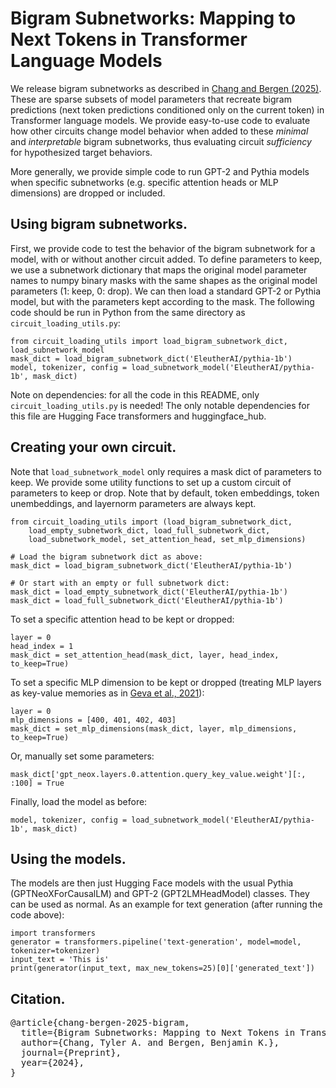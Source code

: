 # Bigram Subnetworks: Mapping to Next Tokens in Transformer Language Models

We release bigram subnetworks as described in [Chang and Bergen (2025)](https://tylerachang.github.io/).
These are sparse subsets of model parameters that recreate bigram predictions (next token predictions conditioned only on the current token) in Transformer language models.
We provide easy-to-use code to evaluate how other circuits change model behavior when added to these <i>minimal</i> and <i>interpretable</i> bigram subnetworks, thus evaluating circuit <i>sufficiency</i> for hypothesized target behaviors.

More generally, we provide simple code to run GPT-2 and Pythia models when specific subnetworks (e.g. specific attention heads or MLP dimensions) are dropped or included.

## Using bigram subnetworks.

First, we provide code to test the behavior of the bigram subnetwork for a model, with or without another circuit added.
To define parameters to keep, we use a subnetwork dictionary that maps the original model parameter names to numpy binary masks with the same shapes as the original model parameters (1: keep, 0: drop).
We can then load a standard GPT-2 or Pythia model, but with the parameters kept according to the mask.
The following code should be run in Python from the same directory as `circuit_loading_utils.py`:

```
from circuit_loading_utils import load_bigram_subnetwork_dict, load_subnetwork_model
mask_dict = load_bigram_subnetwork_dict('EleutherAI/pythia-1b')
model, tokenizer, config = load_subnetwork_model('EleutherAI/pythia-1b', mask_dict)
```

Note on dependencies: for all the code in this README, only `circuit_loading_utils.py` is needed! The only notable dependencies for this file are Hugging Face transformers and huggingface_hub.

## Creating your own circuit.

Note that `load_subnetwork_model` only requires a mask dict of parameters to keep.
We provide some utility functions to set up a custom circuit of parameters to keep or drop.
Note that by default, token embeddings, token unembeddings, and layernorm parameters are always kept.

```
from circuit_loading_utils import (load_bigram_subnetwork_dict,
    load_empty_subnetwork_dict, load_full_subnetwork_dict,
    load_subnetwork_model, set_attention_head, set_mlp_dimensions)

# Load the bigram subnetwork dict as above:
mask_dict = load_bigram_subnetwork_dict('EleutherAI/pythia-1b')

# Or start with an empty or full subnetwork dict:
mask_dict = load_empty_subnetwork_dict('EleutherAI/pythia-1b')
mask_dict = load_full_subnetwork_dict('EleutherAI/pythia-1b')
```

To set a specific attention head to be kept or dropped:
```
layer = 0
head_index = 1
mask_dict = set_attention_head(mask_dict, layer, head_index, to_keep=True)
```

To set a specific MLP dimension to be kept or dropped (treating MLP layers as key-value memories as in [Geva et al., 2021](https://aclanthology.org/2021.emnlp-main.446/)):
```
layer = 0
mlp_dimensions = [400, 401, 402, 403]
mask_dict = set_mlp_dimensions(mask_dict, layer, mlp_dimensions, to_keep=True)
```

Or, manually set some parameters:
```
mask_dict['gpt_neox.layers.0.attention.query_key_value.weight'][:, :100] = True
```

Finally, load the model as before:
```
model, tokenizer, config = load_subnetwork_model('EleutherAI/pythia-1b', mask_dict)

```

## Using the models.

The models are then just Hugging Face models with the usual Pythia (GPTNeoXForCausalLM) and GPT-2 (GPT2LMHeadModel) classes.
They can be used as normal.
As an example for text generation (after running the code above):

```
import transformers
generator = transformers.pipeline('text-generation', model=model, tokenizer=tokenizer)
input_text = 'This is'
print(generator(input_text, max_new_tokens=25)[0]['generated_text'])
```

## Citation.
<pre>
@article{chang-bergen-2025-bigram,
  title={Bigram Subnetworks: Mapping to Next Tokens in Transformer Language Models},
  author={Chang, Tyler A. and Bergen, Benjamin K.},
  journal={Preprint},
  year={2024},
}
</pre>
